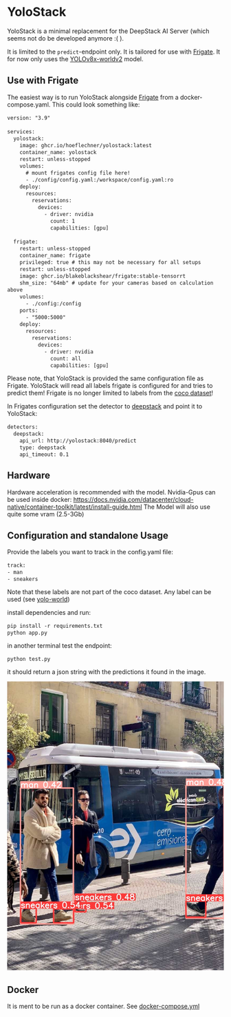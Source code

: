 # YoloStack

YoloStack is a minimal replacement for the DeepStack AI Server (which seems not do be developed anymore :( ).

It is limited to the ```predict```-endpoint only. It is tailored for use with [Frigate](https://frigate.video/). It for now only uses the [YOLOv8x-worldv2](https://docs.ultralytics.com/models/yolo-world/#available-models-supported-tasks-and-operating-modes) model.

## Use with Frigate

The easiest way is to run YoloStack alongside [Frigate](https://frigate.video/) from a docker-compose.yaml. This could look something like:

```
version: "3.9"

services:
  yolostack:
    image: ghcr.io/hoeflechner/yolostack:latest
    container_name: yolostack
    restart: unless-stopped
    volumes:
      # mount frigates config file here!
      - ./config/config.yaml:/workspace/config.yaml:ro
    deploy:
      resources:
        reservations:
          devices:
            - driver: nvidia
              count: 1
              capabilities: [gpu]

  frigate:
    restart: unless-stopped
    container_name: frigate
    privileged: true # this may not be necessary for all setups
    restart: unless-stopped
    image: ghcr.io/blakeblackshear/frigate:stable-tensorrt
    shm_size: "64mb" # update for your cameras based on calculation above
    volumes:
      - ./config:/config
    ports:
      - "5000:5000"
    deploy:
      resources:
        reservations:
          devices:
            - driver: nvidia
              count: all
              capabilities: [gpu]
```

Please note, that YoloStack is provided the same configuration file as Frigate. YoloStack will read all labels frigate is configured for and tries to predict them! Frigate is no longer limited to labels from the [coco dataset](https://cocodataset.org/#explore)!

In Frigates configuration set the detector to [deepstack](https://docs.frigate.video/configuration/object_detectors/#deepstack--codeprojectai-server-detector)
and point it to YoloStack:

```
detectors:
  deepstack:
    api_url: http://yolostack:8040/predict
    type: deepstack
    api_timeout: 0.1
```

## Hardware

Hardware acceleration is recommended with the model. Nvidia-Gpus can be used inside docker: https://docs.nvidia.com/datacenter/cloud-native/container-toolkit/latest/install-guide.html 
The Model will also use quite some vram (2.5-3Gb)

## Configuration and standalone Usage

Provide the labels you want to track in the config.yaml file:

```
track:
- man 
- sneakers
```

Note that these labels are not part of the coco dataset. Any label can be used (see [yolo-world](https://docs.ultralytics.com/models/yolo-world/#set-prompts))

install dependencies and run:

```
pip install -r requirements.txt
python app.py
```

in another terminal test the endpoint:

```
python test.py
```

it should return a json string with the predictions it found in the image.

![Pedestrians in front of a bus](debug.jpg)

## Docker

It is ment to be run as a docker container. See [docker-compose.yml](https://github.com/hoeflechner/yolostack/blob/main/docker-compose.yml)


